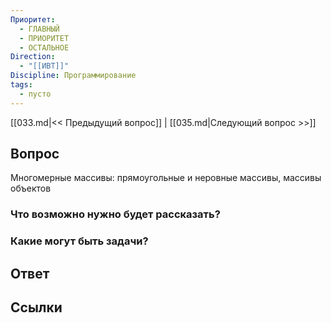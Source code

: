 ```yaml
---
Приоритет:
  - ГЛАВНЫЙ
  - ПРИОРИТЕТ
  - ОСТАЛЬНОЕ
Direction:
  - "[[ИВТ]]" 
Discipline: Программирование 
tags:
  - пусто
---
```

[[033.md|<< Предыдущий вопрос]] | [[035.md|Следующий вопрос >>]]
## Вопрос

Многомерные массивы: прямоугольные и неровные массивы, массивы объектов

### Что возможно нужно будет рассказать?

### Какие могут быть задачи?

## Ответ

## Ссылки
